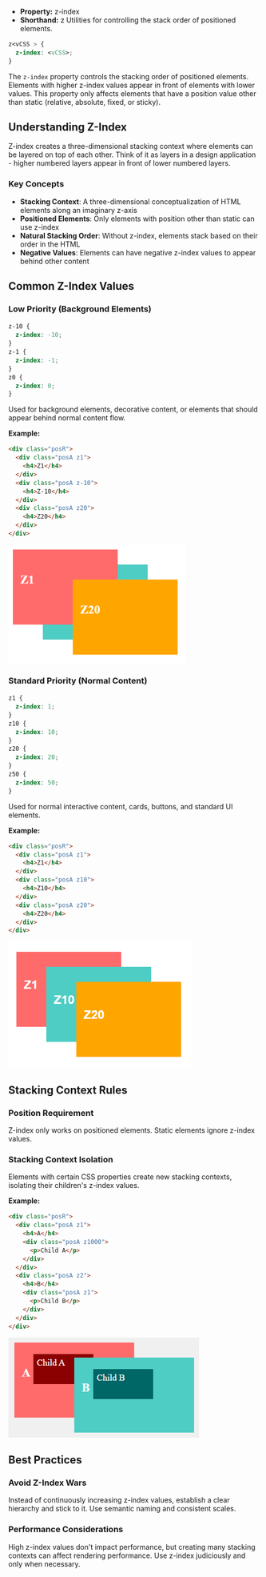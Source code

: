 - **Property:** z-index
- **Shorthand:** z
  Utilities for controlling the stack order of positioned elements.

```css
z<vCSS > {
  z-index: <vCSS>;
}
```

The `z-index` property controls the stacking order of positioned elements. Elements with higher z-index values appear in front of elements with lower values. This property only affects elements that have a position value other than static (relative, absolute, fixed, or sticky).

## Understanding Z-Index

Z-index creates a three-dimensional stacking context where elements can be layered on top of each other. Think of it as layers in a design application - higher numbered layers appear in front of lower numbered layers.

### Key Concepts

- **Stacking Context**: A three-dimensional conceptualization of HTML elements along an imaginary z-axis
- **Positioned Elements**: Only elements with position other than static can use z-index
- **Natural Stacking Order**: Without z-index, elements stack based on their order in the HTML
- **Negative Values**: Elements can have negative z-index values to appear behind other content

## Common Z-Index Values

### Low Priority (Background Elements)

```css
z-10 {
  z-index: -10;
}
z-1 {
  z-index: -1;
}
z0 {
  z-index: 0;
}
```

Used for background elements, decorative content, or elements that should appear behind normal content flow.

**Example:**

```html
<div class="posR">
  <div class="posA z1">
    <h4>Z1</h4>
  </div>
  <div class="posA z-10">
    <h4>Z-10</h4>
  </div>
  <div class="posA z20">
    <h4>Z20</h4>
  </div>
</div>
```

![Negative z-index elements example](./img/z-index/negative.png)

### Standard Priority (Normal Content)

```css
z1 {
  z-index: 1;
}
z10 {
  z-index: 10;
}
z20 {
  z-index: 20;
}
z50 {
  z-index: 50;
}
```

Used for normal interactive content, cards, buttons, and standard UI elements.

**Example:**

```html
<div class="posR">
  <div class="posA z1">
    <h4>Z1</h4>
  </div>
  <div class="posA z10">
    <h4>Z10</h4>
  </div>
  <div class="posA z20">
    <h4>Z20</h4>
  </div>
</div>
```

![Z-index standard priority example](./img/z-index/standard.png)

## Stacking Context Rules

### Position Requirement

Z-index only works on positioned elements. Static elements ignore z-index values.

### Stacking Context Isolation

Elements with certain CSS properties create new stacking contexts, isolating their children's z-index values.

**Example:**

```html
<div class="posR">
  <div class="posA z1">
    <h4>A</h4>
    <div class="posA z1000">
      <p>Child A</p>
    </div>
  </div>
  <div class="posA z2">
    <h4>B</h4>
    <div class="posA z1">
      <p>Child B</p>
    </div>
  </div>
</div>
```

![Z-index stacking context example](./img/z-index/stacking-context.png)

## Best Practices

### Avoid Z-Index Wars

Instead of continuously increasing z-index values, establish a clear hierarchy and stick to it. Use semantic naming and consistent scales.

### Performance Considerations

High z-index values don't impact performance, but creating many stacking contexts can affect rendering performance. Use z-index judiciously and only when necessary.
